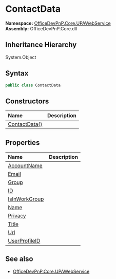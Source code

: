 # ContactData
  

**Namespace:** [OfficeDevPnP.Core.UPAWebService](OfficeDevPnP.Core.UPAWebService.md)  
**Assembly:** OfficeDevPnP.Core.dll  
## Inheritance Hierarchy
System.Object  


## Syntax
```C#
public class ContactData
```
## Constructors
|**Name**|**Description**|
|:-----|:-----|
| [ContactData()](OfficeDevPnP.Core.UPAWebService.ContactData.ctor1.md) | 
## Properties
|**Name**|**Description**|
|:-----|:-----|
| [AccountName](OfficeDevPnP.Core.UPAWebService.ContactData.AccountName.md) | 
| [Email](OfficeDevPnP.Core.UPAWebService.ContactData.Email.md) | 
| [Group](OfficeDevPnP.Core.UPAWebService.ContactData.Group.md) | 
| [ID](OfficeDevPnP.Core.UPAWebService.ContactData.ID.md) | 
| [IsInWorkGroup](OfficeDevPnP.Core.UPAWebService.ContactData.IsInWorkGroup.md) | 
| [Name](OfficeDevPnP.Core.UPAWebService.ContactData.Name.md) | 
| [Privacy](OfficeDevPnP.Core.UPAWebService.ContactData.Privacy.md) | 
| [Title](OfficeDevPnP.Core.UPAWebService.ContactData.Title.md) | 
| [Url](OfficeDevPnP.Core.UPAWebService.ContactData.Url.md) | 
| [UserProfileID](OfficeDevPnP.Core.UPAWebService.ContactData.UserProfileID.md) | 
## See also
- [OfficeDevPnP.Core.UPAWebService](OfficeDevPnP.Core.UPAWebService.md)
